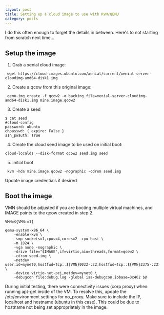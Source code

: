 ```yaml
---
layout: post
title: Setting up a cloud image to use with KVM/QEMU
category: posts
---
```


I do this often enough to forget the details in between. Here's to not starting from scratch next time...

## Setup the image


 1. Grab a xenial cloud image:
```
 wget https://cloud-images.ubuntu.com/xenial/current/xenial-server-cloudimg-amd64-disk1.img  
```
 2. Create a qcow from this original image:
```
 qemu-img create -f qcow2 -o backing_file=xenial-server-cloudimg-amd64-disk1.img mine.image.qcow2
```
 3. Create a seed 
```
$ cat seed
#cloud-config
password: ubuntu
chpasswd: { expire: False }
ssh_pwauth: True
```

 4. Create the cloud seed image to be used on initial boot:
```
cloud-localds --disk-format qcow2 seed.img seed
```

 5. Initial boot
```
 kvm -hda mine.image.qcow2 -nographic -cdrom seed.img
``` 
Update image credentials if desired

## Boot the image

VMN should be adjusted if you are booting multiple virtual machines, and IMAGE points to the qcow created in step 2.

```
VMN=${VMN:=1}

qemu-system-x86_64 \
    -enable-kvm \
    -smp sockets=1,cpus=4,cores=2 -cpu host \
    -m 1024 \
    -vga none -nographic \
    -drive file="$IMAGE",if=virtio,aio=threads,format=qcow2 \
    -cdrom seed.img \
    -netdev user,id=mynet0,hostfwd=tcp::${VMN}0022-:22,hostfwd=tcp::${VMN}2375-:2375 \
    -device virtio-net-pci,netdev=mynet0 \
    -debugcon file:debug.log -global isa-debugcon.iobase=0x402 $@
```

During initial testing, there were connectivity issues (corp proxy) when running apt-get inside of the VM.  To
resolve this, update the /etc/environment settings for no_proxy.  Make sure to include the IP, localhost and
hostname (ubuntu in this case).  This could be due to hostname not being set appropriately in the image.


